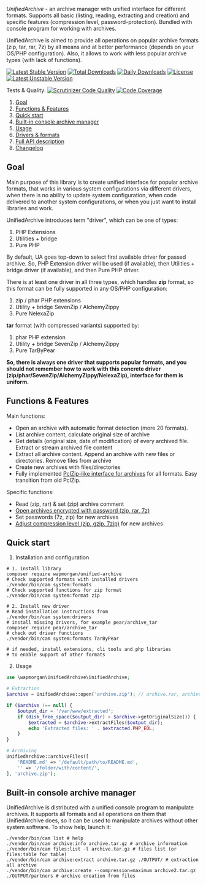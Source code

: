 *UnifiedArchive* - an archive manager with unified interface for different formats.
Supports all basic (listing, reading, extracting and creation) and specific features (compression level, password-protection). 
Bundled with console program for working with archives.

UnifiedArchive is aimed to provide all operations on popular archive formats (zip, tar, rar, 7z) by all means and at
better performance (depends on your OS/PHP configuration). Also, it allows to work with less popular archive types
(with lack of functions).

[![Latest Stable Version](https://poser.pugx.org/wapmorgan/unified-archive/v/stable)](https://packagist.org/packages/wapmorgan/unified-archive)
[![Total Downloads](https://poser.pugx.org/wapmorgan/unified-archive/downloads)](https://packagist.org/packages/wapmorgan/unified-archive)
[![Daily Downloads](https://poser.pugx.org/wapmorgan/unified-archive/d/daily)](https://packagist.org/packages/wapmorgan/unified-archive)
[![License](https://poser.pugx.org/wapmorgan/unified-archive/license)](https://packagist.org/packages/wapmorgan/unified-archive)
[![Latest Unstable Version](https://poser.pugx.org/wapmorgan/unified-archive/v/unstable)](https://packagist.org/packages/wapmorgan/unified-archive)

Tests & Quality: [![Scrutinizer Code Quality](https://scrutinizer-ci.com/g/wapmorgan/UnifiedArchive/badges/quality-score.png?b=master)](https://scrutinizer-ci.com/g/wapmorgan/UnifiedArchive/?branch=master)
[![Code Coverage](https://scrutinizer-ci.com/g/wapmorgan/UnifiedArchive/badges/coverage.png?b=master)](https://scrutinizer-ci.com/g/wapmorgan/UnifiedArchive/?branch=master)

1. [Goal](#goal)
2. [Functions & Features](#functions--features)
3. [Quick start](#quick-start)
4. [Built-in console archive manager](#built-in-console-archive-manager)
5. [Usage](docs/Usage.md)
6. [Drivers & formats](docs/Drivers.md)
7. [Full API description](docs/API.md)
8. [Changelog](CHANGELOG.md)

## Goal
Main purpose of this library is to create unified interface for popular archive formats, that works in
various system configurations via different drivers, when there is no ability to update system configuration, when code
delivered to another system configurations, or when you just want to install libraries and work.

UnifiedArchive introduces term "driver", which can be one of types:
1. PHP Extensions
2. Utilities + bridge
3. Pure PHP

By default, UA goes top-down to select first available driver for passed archive. So, PHP Extension driver will be used (if available), then Utilities + bridge driver (if available), and then Pure PHP driver.

There is at least one driver in all three types, which handles **zip** format, so this format can be fully supported in any OS/PHP configuration:
1. zip / phar PHP extensions
2. Utility + bridge SevenZip / AlchemyZippy
3. Pure NelexaZip

**tar** format (with compressed variants) supported by:
1. phar PHP extension
2. Utility + bridge SevenZip / AlchemyZippy
3. Pure TarByPear

**So, there is always one driver that supports popular formats, and you should not remember how to work with this concrete
driver (zip/phar/SevenZip/AlchemyZippy/NelexaZip), interface for them is uniform.**

## Functions & Features
Main functions:
- Open an archive with automatic format detection (more 20 formats).
- List archive content, calculate original size of archive
- Get details (original size, date of modification) of every archived file. Extract or stream archived file content
- Extract all archive content. Append an archive with new files or directories. Remove files from archive
- Create new archives with files/directories
- Fully implemented [PclZip-like interface for archives](docs/API.md#UnifiedArchive--getPclZipInterface) for all formats. Easy transition from old PclZip.

Specific functions:
- Read (zip, rar) & set (zip) archive comment
- [Open archives encrypted with password (zip, rar, 7z)](docs/API.md#UnifiedArchive--open)
- Set passwords (7z, zip) for new archives
- [Adjust compression level (zip, gzip, 7zip)](docs/API.md#UnifiedArchive--archiveFiles) for new archives

## Quick start
1. Installation and configuration
```shell
# 1. Install library
composer require wapmorgan/unified-archive
# Check supported formats with installed drivers
./vendor/bin/cam system:formats
# Check supported functions for zip format
./vendor/bin/cam system:format zip

# 2. Install new driver
# Read installation instructions from
./vendor/bin/cam system:drivers
# install missing drivers, for example pear/archive_tar
composer require pear/archive_tar
# check out driver functions
./vendor/bin/cam system:formats TarByPear

# if needed, install extensions, cli tools and php libraries
# to enable support of other formats
```

2. Usage
```php
use \wapmorgan\UnifiedArchive\UnifiedArchive;

# Extraction
$archive = UnifiedArchive::open('archive.zip'); // archive.rar, archive.tar.bz2

if ($archive !== null) {
    $output_dir = '/var/www/extracted';
    if (disk_free_space($output_dir) > $archive->getOriginalSize()) {
        $extracted = $archive->extractFiles($output_dir);
        echo 'Extracted files: ' . $extracted.PHP_EOL;
    }
}

# Archiving
UnifiedArchive::archiveFiles([
    'README.md' => '/default/path/to/README.md',
    '' => '/folder/with/content/',
], 'archive.zip');
```

## Built-in console archive manager
UnifiedArchive is distributed with a unified console program to manipulate archives.
It supports all formats and all operations on them that UnifiedArchive does, so it can be used to manipulate
archives without other system software. To show help, launch it:
```shell
./vendor/bin/cam list # help
./vendor/bin/cam archive:info archive.tar.gz # archive information
./vendor/bin/cam files:list -l archive.tar.gz # files list (or files:table for table)
./vendor/bin/cam archive:extract archive.tar.gz ./OUTPUT/ # extraction all archive
./vendor/bin/cam archive:create --compression=maximum archive2.tar.gz ./OUTPUT/partners # archive creation from files
```
